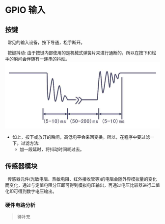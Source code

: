 # GPIO 输入
## 按键
&nbsp;&nbsp;常见的输入设备，按下导通，松手断开。

&nbsp;&nbsp;按键抖动: 由于按键内部使用的是机械式弹簧片来进行通断的，所以在按下和松手的瞬间会伴随有一连串的抖动。
<img src="./999.REF_Imgs/an_jian_dou_dong_001.png"/>
   + 如上，按下或放开的瞬间，高低电平会来回变换。所以，在程序中要过滤一下。过滤方法:
      - 加一段延时，将抖动时间耗过去。

## 传感器模块
&nbsp;&nbsp;传感器元件(光敏电阻、热敏电阻、红外接收管等)的电阻会随外界模拟量的变化而变化，通过与定值电阻分压即可得到模拟电压输出，再通过电压比较器进行二值化即可得到数字电压输出。

### 硬件电路分析
> 待补充